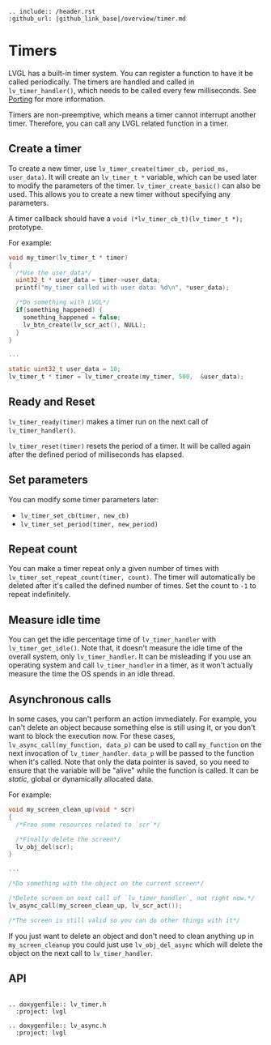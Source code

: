 ```eval_rst
.. include:: /header.rst
:github_url: |github_link_base|/overview/timer.md
```
# Timers

LVGL has a built-in timer system. You can register a function to have it be called periodically. The timers are handled and called in `lv_timer_handler()`, which needs to be called every few milliseconds.
See [Porting](/porting/task-handler) for more information.

Timers are non-preemptive, which means a timer cannot interrupt another timer. Therefore, you can call any LVGL related function in a timer.


## Create a timer
To create a new timer, use `lv_timer_create(timer_cb, period_ms, user_data)`. It will create an `lv_timer_t *` variable, which can be used later to modify the parameters of the timer.
`lv_timer_create_basic()` can also be used. This allows you to create a new timer without specifying any parameters.

A timer callback should have a `void (*lv_timer_cb_t)(lv_timer_t *);` prototype.

For example:
```c
void my_timer(lv_timer_t * timer)
{
  /*Use the user_data*/
  uint32_t * user_data = timer->user_data;
  printf("my_timer called with user data: %d\n", *user_data);

  /*Do something with LVGL*/
  if(something_happened) {
    something_happened = false;
    lv_btn_create(lv_scr_act(), NULL);
  }
}

...

static uint32_t user_data = 10;
lv_timer_t * timer = lv_timer_create(my_timer, 500,  &user_data);

```

## Ready and Reset

`lv_timer_ready(timer)` makes a timer run on the next call of `lv_timer_handler()`.

`lv_timer_reset(timer)` resets the period of a timer. It will be called again after the defined period of milliseconds has elapsed.


## Set parameters
You can modify some timer parameters later:
- `lv_timer_set_cb(timer, new_cb)`
- `lv_timer_set_period(timer, new_period)`

## Repeat count

You can make a timer repeat only a given number of times with `lv_timer_set_repeat_count(timer, count)`. The timer will automatically be deleted after it's called the defined number of times. Set the count to `-1` to repeat indefinitely.


## Measure idle time

You can get the idle percentage time of `lv_timer_handler` with `lv_timer_get_idle()`. Note that, it doesn't measure the idle time of the overall system, only `lv_timer_handler`.
It can be misleading if you use an operating system and call `lv_timer_handler` in a timer, as it won't actually measure the time the OS spends in an idle thread.

## Asynchronous calls

In some cases, you can't perform an action immediately. For example, you can't delete an object because something else is still using it, or you don't want to block the execution now.
For these cases, `lv_async_call(my_function, data_p)` can be used to call `my_function` on the next invocation of `lv_timer_handler`. `data_p` will be passed to the function when it's called.
Note that only the data pointer is saved, so you need to ensure that the variable will be "alive" while the function is called. It can be *static*, global or dynamically allocated data.

For example:
```c
void my_screen_clean_up(void * scr)
{
  /*Free some resources related to `scr`*/

  /*Finally delete the screen*/
  lv_obj_del(scr);
}

...

/*Do something with the object on the current screen*/

/*Delete screen on next call of `lv_timer_handler`, not right now.*/
lv_async_call(my_screen_clean_up, lv_scr_act());

/*The screen is still valid so you can do other things with it*/

```

If you just want to delete an object and don't need to clean anything up in `my_screen_cleanup` you could just use `lv_obj_del_async` which will delete the object on the next call to `lv_timer_handler`.

## API

```eval_rst

.. doxygenfile:: lv_timer.h
  :project: lvgl

.. doxygenfile:: lv_async.h
  :project: lvgl

```
